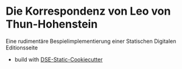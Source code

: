 # Die Korrespondenz von Leo von Thun-Hohenstein

Eine rudimentäre Bespielimplementierung einer Statischen Digitalen Editionsseite

* build with [DSE-Static-Cookiecutter](https://github.com/acdh-ch/dse-static-cookiecutter)
